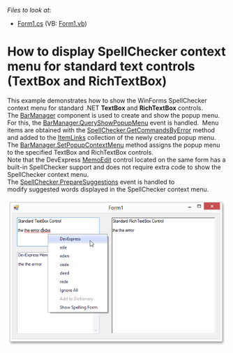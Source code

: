 <!-- default file list -->
*Files to look at*:

* [Form1.cs](./CS/SpellCheckerMenuExample/Form1.cs) (VB: [Form1.vb](./VB/SpellCheckerMenuExample/Form1.vb))
<!-- default file list end -->
# How to display SpellChecker context menu for standard text controls (TextBox and RichTextBox)


This example demonstrates how to show the WinForms SpellChecker context menu for standard .NET <strong>TextBox</strong> and <strong>RichTextBox</strong> controls.<br />The <a href="http://help.devexpress.com/#WindowsForms/clsDevExpressXtraBarsBarManagertopic">BarManager</a> component is used to create and show the popup menu. For this, the <a href="http://help.devexpress.com/#WindowsForms/DevExpressXtraBarsBarManager_QueryShowPopupMenutopic">BarManager.QueryShowPopupMenu</a> event is handled.  Menu items are obtained with the <a href="http://help.devexpress.com/#CoreLibraries/DevExpressXtraSpellCheckerSpellCheckerBase_GetCommandsByErrortopic">SpellChecker.GetCommandsByError</a> method and added to the <a href="http://help.devexpress.com/#WindowsForms/DevExpressXtraBarsPopupMenuBase_ItemLinkstopic">ItemLinks</a> collection of the newly created popup menu. The <a href="http://help.devexpress.com/#WindowsForms/DevExpressXtraBarsBarManager_SetPopupContextMenutopic">BarManager.SetPopupContextMenu</a> method assigns the popup menu to the specified TextBox and RichTextBox controls.<br />Note that the DevExpress <a href="http://help.devexpress.com/#WindowsForms/clsDevExpressXtraEditorsMemoEdittopic">MemoEdit</a> control located on the same form has a built-in SpellChecker support and does not require extra code to show the SpellChecker context menu.<br />The <a href="http://help.devexpress.com/#CoreLibraries/DevExpressXtraSpellCheckerSpellCheckerBase_PrepareSuggestionstopic">SpellChecker.PrepareSuggestions</a> event is handled to modify suggested words displayed in the SpellChecker context menu. <br /><br /><img src="https://raw.githubusercontent.com/DevExpress-Examples/how-to-display-spellchecker-context-menu-for-standard-text-controls-textbox-and-richtextbox-t236002/14.2.3+/media/c311b9c8-ee5a-11e4-80bf-00155d62480c.png"><br /><br />

<br/>


